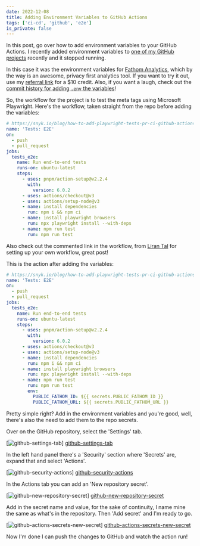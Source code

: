 ```yaml
---
date: 2022-12-08
title: Adding Environment Variables to GitHub Actions
tags: ['ci-cd', 'github', 'e2e']
is_private: false
---
```


In this post, go over how to add environment variables to your GitHub
Actions. I recently added environment variables to [one of my GitHub
projects] recently and it stopped running.

In this case it was the environment variables for [Fathom Analytics],
which by the way is an awesome, privacy first analytics tool. If you
want to try it out, use my [referral link] for a $10 credit. Also, if
you want a laugh, check out the [commit history for adding `.env` the
variables]!

So, the workflow for the project is to test the meta tags using
Microsoft Playwright. Here's the workflow, taken straight from the
repo before adding the variables:

```yml
# https://snyk.io/blog/how-to-add-playwright-tests-pr-ci-github-actions/
name: 'Tests: E2E'
on:
  - push
  - pull_request
jobs:
  tests_e2e:
    name: Run end-to-end tests
    runs-on: ubuntu-latest
    steps:
      - uses: pnpm/action-setup@v2.2.4
        with:
          version: 6.0.2
      - uses: actions/checkout@v3
      - uses: actions/setup-node@v3
      - name: install dependencies
        run: npm i && npm ci
      - name: install playwright browsers
        run: npx playwright install --with-deps
      - name: npm run test
        run: npm run test
```

Also check out the commented link in the workflow, from [Liran Tal]
for setting up your own workflow, great post!

This is the action after adding the variables:

```yml
# https://snyk.io/blog/how-to-add-playwright-tests-pr-ci-github-actions/
name: 'Tests: E2E'
on:
  - push
  - pull_request
jobs:
  tests_e2e:
    name: Run end-to-end tests
    runs-on: ubuntu-latest
    steps:
      - uses: pnpm/action-setup@v2.2.4
        with:
          version: 6.0.2
      - uses: actions/checkout@v3
      - uses: actions/setup-node@v3
      - name: install dependencies
        run: npm i && npm ci
      - name: install playwright browsers
        run: npx playwright install --with-deps
      - name: npm run test
        run: npm run test
        env:
          PUBLIC_FATHOM_ID: ${{ secrets.PUBLIC_FATHOM_ID }}
          PUBLIC_FATHOM_URL: ${{ secrets.PUBLIC_FATHOM_URL }}
```

Pretty simple right? Add in the environment variables and you're good,
well, there's also the need to add them to the repo secrets.

Over on the GitHub repository, select the 'Settings' tab.

[![github-settings-tab]] [github-settings-tab]

In the left hand panel there's a 'Security' section where 'Secrets'
are, expand that and select 'Actions'.

[![github-security-actions]] [github-security-actions]

In the Actions tab you can add an 'New repository secret'.

[![github-new-repository-secret]] [github-new-repository-secret]

Add in the secret name and value, for the sake of continuity, I name
mine the same as what's in the repository. Then 'Add secret' and I'm
ready to go.

[![github-actions-secrets-new-secret]]
[github-actions-secrets-new-secret]

Now I'm done I can push the changes to GitHub and watch the action
run!

<!-- Links -->

[one of my github projects]:
  https://github.com/spences10/svead/pull/105
[commit history for adding `.env` the variables]:
  https://github.com/spences10/svead/pull/125
[fathom analytics]: https://usefathom.com
[referral link]: https://usefathom.com/ref/HG492L
[liran tal]: https://twitter.com/liran_tal

<!-- Images -->

[github-settings-tab]:
  https://res.cloudinary.com/defkmsrpw/image/upload/q_auto,f_auto/v1670763989/scottspence.com/github-settings-tab.png
[github-security-actions]:
  https://res.cloudinary.com/defkmsrpw/image/upload/q_auto,f_auto/v1670763989/scottspence.com/github-security-actions.png
[github-new-repository-secret]:
  https://res.cloudinary.com/defkmsrpw/image/upload/q_auto,f_auto/v1670763989/scottspence.com/github-new-repository-secret.png
[github-actions-secrets-new-secret]:
  https://res.cloudinary.com/defkmsrpw/image/upload/q_auto,f_auto/v1670763989/scottspence.com/github-actions-secrets-new-secret.png
